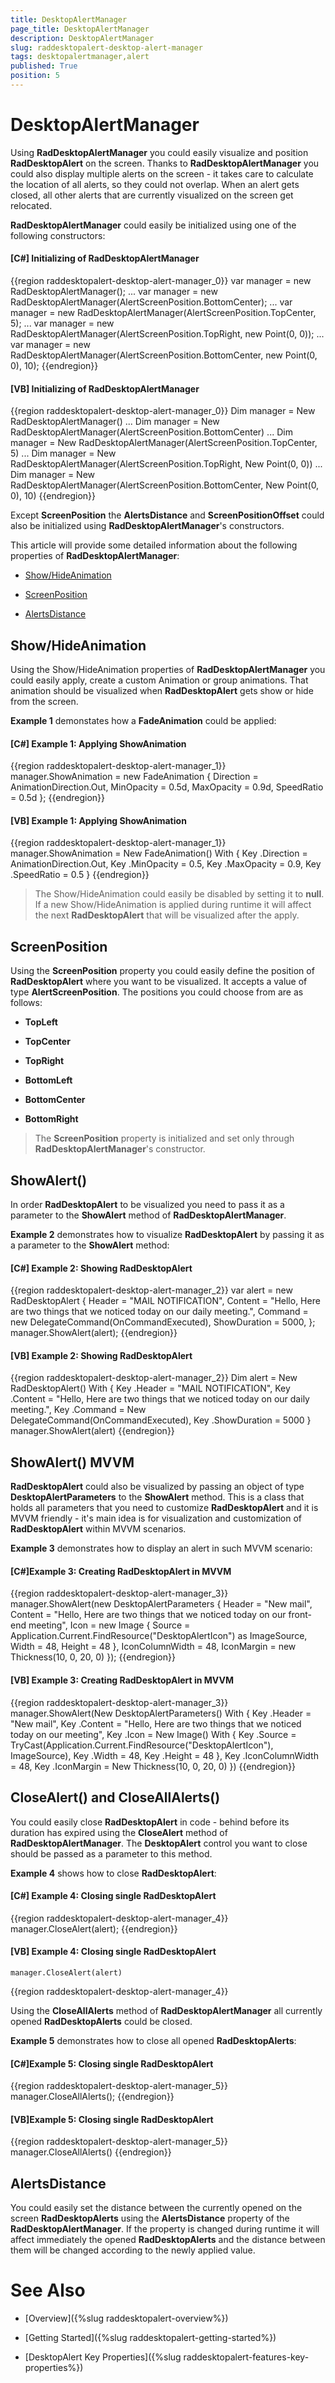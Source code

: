 ```yaml
---
title: DesktopAlertManager
page_title: DesktopAlertManager
description: DesktopAlertManager
slug: raddesktopalert-desktop-alert-manager
tags: desktopalertmanager,alert
published: True
position: 5
---
```


# DesktopAlertManager

Using __RadDesktopAlertManager__ you could easily visualize and position __RadDesktopAlert__ on the screen. Thanks to __RadDesktopAlertManager__ you could also display multiple alerts on the screen - it takes care to calculate the location of all alerts, so they could not overlap. When an alert gets closed, all other alerts that are currently visualized on the screen get relocated.

__RadDesktopAlertManager__ could easily be initialized using one of the following constructors:

#### __[C#] Initializing of RadDesktopAlertManager__

{{region raddesktopalert-desktop-alert-manager_0}}
	var manager = new RadDesktopAlertManager();
	...
	var manager = new RadDesktopAlertManager(AlertScreenPosition.BottomCenter);
	...
	var manager = new RadDesktopAlertManager(AlertScreenPosition.TopCenter, 5);
	...
	var manager = new RadDesktopAlertManager(AlertScreenPosition.TopRight, new Point(0, 0));
	...
	var manager = new RadDesktopAlertManager(AlertScreenPosition.BottomCenter, new Point(0, 0), 10);
{{endregion}}

#### __[VB] Initializing of RadDesktopAlertManager__

{{region raddesktopalert-desktop-alert-manager_0}}
	Dim manager = New RadDesktopAlertManager()
	...
	Dim manager = New RadDesktopAlertManager(AlertScreenPosition.BottomCenter)
	...
	Dim manager = New RadDesktopAlertManager(AlertScreenPosition.TopCenter, 5)
	...
	Dim manager = New RadDesktopAlertManager(AlertScreenPosition.TopRight, New Point(0, 0))
	...
	Dim manager = New RadDesktopAlertManager(AlertScreenPosition.BottomCenter, New Point(0, 0), 10)
{{endregion}}

Except __ScreenPosition__ the __AlertsDistance__ and __ScreenPositionOffset__ could also be initialized using __RadDesktopAlertManager__'s constructors.

This article will provide some detailed information about the following properties of __RadDesktopAlertManager__: 

* [Show/HideAnimation](#showhideanimation)

* [ScreenPosition](#screenposition)

* [AlertsDistance](#alertsdistance)

## Show/HideAnimation

Using the Show/HideAnimation properties of __RadDesktopAlertManager__ you could easily apply, create a custom Animation or group animations. That animation should be visualized when __RadDesktopAlert__ gets show or hide from the screen.

__Example 1__ demonstates how a __FadeAnimation__ could be applied:

#### __[C#] Example 1: Applying ShowAnimation__

{{region raddesktopalert-desktop-alert-manager_1}}
	manager.ShowAnimation = new FadeAnimation
	{ 
		Direction = AnimationDirection.Out, 
		MinOpacity = 0.5d, 
		MaxOpacity = 0.9d, 
		SpeedRatio = 0.5d 
	};
{{endregion}}

#### __[VB] Example 1: Applying ShowAnimation__

{{region raddesktopalert-desktop-alert-manager_1}}
	manager.ShowAnimation = New FadeAnimation() With 
	{ 
		Key .Direction = AnimationDirection.Out, 
		Key .MinOpacity = 0.5, 
		Key .MaxOpacity = 0.9, 
		Key .SpeedRatio = 0.5 
	}
{{endregion}}

>The Show/HideAnimation could easily be disabled by setting it to __null__. If a new Show/HideAnimation is applied during runtime it will affect the next __RadDesktopAlert__ that will be visualized after the apply.

## ScreenPosition

Using the __ScreenPosition__ property you could easily define the position of __RadDesktopAlert__ where you want to be visualized. It accepts a value of type __AlertScreenPosition__. The positions you could choose from are as follows:

* __TopLeft__

* __TopCenter__

* __TopRight__

* __BottomLeft__

* __BottomCenter__

* __BottomRight__

>The __ScreenPosition__ property is initialized and set only through __RadDesktopAlertManager__'s constructor.

## ShowAlert()

In order __RadDesktopAlert__ to be visualized you need to pass it as a parameter to the __ShowAlert__ method of __RadDesktopAlertManager__.

__Example 2__ demonstrates how to visualize __RadDesktopAlert__ by passing it as a parameter to the __ShowAlert__ method:

#### __[C#] Example 2:  Showing RadDesktopAlert__

{{region raddesktopalert-desktop-alert-manager_2}}
	var alert = new RadDesktopAlert
	{
		Header = "MAIL NOTIFICATION",
		Content = "Hello, Here are two things that we noticed today on our daily meeting.",
		Command = new DelegateCommand(OnCommandExecuted),
		ShowDuration = 5000,
	};
	manager.ShowAlert(alert);
{{endregion}}

#### __[VB] Example 2:  Showing RadDesktopAlert__

{{region raddesktopalert-desktop-alert-manager_2}}
	Dim alert = New RadDesktopAlert() With {
		Key .Header = "MAIL NOTIFICATION",
		Key .Content = "Hello, Here are two things that we noticed today on our daily meeting.",
		Key .Command = New DelegateCommand(OnCommandExecuted),
		Key .ShowDuration = 5000
	}
	manager.ShowAlert(alert)
{{endregion}}

## ShowAlert() MVVM

__RadDesktopAlert__ could also be visualized by passing an object of type __DesktopAlertParameters__ to the __ShowAlert__ method. This is a class that holds all parameters that you need to customize __RadDesktopAlert__ and it is MVVM friendly - it's main idea is for visualization and customization of __RadDesktopAlert__ within MVVM scenarios. 

__Example 3__ demonstrates how to display an alert in such MVVM scenario:

#### __[C#]Example 3:  Creating RadDesktopAlert in MVVM__

{{region raddesktopalert-desktop-alert-manager_3}}
	manager.ShowAlert(new DesktopAlertParameters
	{
		Header = "New mail",
		Content = "Hello, Here are two things that we noticed today on our front-end meeting",
		Icon = new Image { Source = Application.Current.FindResource("DesktopAlertIcon") as ImageSource, Width = 48, Height = 48 },
		IconColumnWidth = 48,
		IconMargin = new Thickness(10, 0, 20, 0)
	});
{{endregion}}

#### __[VB] Example 3:  Creating RadDesktopAlert in MVVM__

{{region raddesktopalert-desktop-alert-manager_3}}
	manager.ShowAlert(New DesktopAlertParameters() With {
		Key .Header = "New mail",
		Key .Content = "Hello, Here are two things that we noticed today on our meeting",
		Key .Icon = New Image() With {
			Key .Source = TryCast(Application.Current.FindResource("DesktopAlertIcon"), ImageSource),
			Key .Width = 48,
			Key .Height = 48
		},
		Key .IconColumnWidth = 48,
		Key .IconMargin = New Thickness(10, 0, 20, 0)
	})
{{endregion}}

## CloseAlert() and CloseAllAlerts()

You could easily close __RadDesktopAlert__  in code - behind before its duration has expired using the __CloseAlert__ method of __RadDesktopAlertManager__. The __DesktopAlert__ control you want to close should be passed as a parameter to this method.

__Example 4__ shows how to close __RadDesktopAlert__:

#### __[C#] Example 4:  Closing single RadDesktopAlert__

{{region raddesktopalert-desktop-alert-manager_4}}
	manager.CloseAlert(alert);
{{endregion}}

#### __[VB] Example 4:  Closing single RadDesktopAlert__
	manager.CloseAlert(alert)
{{region raddesktopalert-desktop-alert-manager_4}}

Using the __CloseAllAlerts__ method of __RadDesktopAlertManager__ all currently opened __RadDesktopAlerts__ could be closed.

__Example 5__ demonstrates how to close all opened __RadDesktopAlerts__:

#### __[C#]Example 5:  Closing single RadDesktopAlert__

{{region raddesktopalert-desktop-alert-manager_5}}
	manager.CloseAllAlerts();
{{endregion}}

#### __[VB]Example 5:  Closing single RadDesktopAlert__

{{region raddesktopalert-desktop-alert-manager_5}}
	manager.CloseAllAlerts()
{{endregion}}

## AlertsDistance

You could easily set the distance between the currently opened on the screen __RadDesktopAlerts__ using the __AlertsDistance__ property of the __RadDesktopAlertManager__. If the property is changed during runtime it will affect immediately the opened __RadDesktopAlerts__ and the distance between them will be changed  according to the newly applied value.

# See Also

 * [Overview]({%slug raddesktopalert-overview%})

 * [Getting Started]({%slug raddesktopalert-getting-started%})
 
 * [DesktopAlert Key Properties]({%slug raddesktopalert-features-key-properties%})